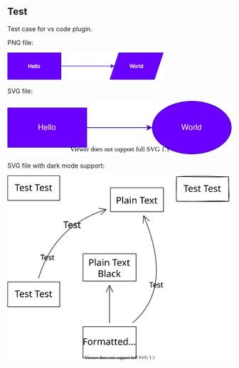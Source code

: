 ## Test

Test case for vs code plugin.

PNG file:

![my diagram](vscode.drawio.png)

SVG file:

![my diagram](vscode.drawio.svg)

SVG file with dark mode support:

![my diagram](color-scheme.svg)
